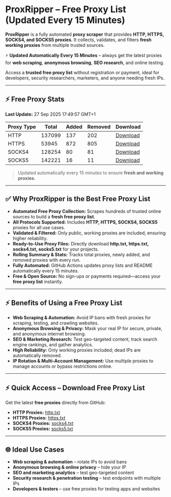# ProxRipper – Free Proxy List (Updated Every 15 Minutes)

**ProxRipper** is a fully automated **proxy scraper** that provides **HTTP, HTTPS, SOCKS4, and SOCKS5 proxies**. It collects, validates, and filters **fresh working proxies** from multiple trusted sources.  

⚡ **Updated Automatically Every 15 Minutes** – always get the latest proxies for **web scraping**, **anonymous browsing**, **SEO research**, and online testing.  

Access a **trusted free proxy list** without registration or payment, ideal for developers, security researchers, marketers, and anyone needing fresh IPs.

---

## ⚡ Free Proxy Stats

<!-- PROXY_STATS_START -->
**Last Update:** 27 Sep 2025 17:49:57 GMT+1

| Proxy Type | Total | Added | Removed | Download |
|------------|-------|-------|---------|----------|
| HTTP | 137099 | 137 | 202 | [Download](https://raw.githubusercontent.com/mohammedcha/ProxRipper/main/full_proxies/http.txt) |
| HTTPS | 53945 | 872 | 805 | [Download](https://raw.githubusercontent.com/mohammedcha/ProxRipper/main/full_proxies/https.txt) |
| SOCKS4 | 128254 | 80 | 81 | [Download](https://raw.githubusercontent.com/mohammedcha/ProxRipper/main/full_proxies/socks4.txt) |
| SOCKS5 | 142221 | 16 | 11 | [Download](https://raw.githubusercontent.com/mohammedcha/ProxRipper/main/full_proxies/socks5.txt) |
<!-- PROXY_STATS_END -->

> Updated automatically every 15 minutes to ensure **fresh and working proxies**.

---

## ✅ Why ProxRipper is the Best Free Proxy List

- **Automated Free Proxy Collection:** Scrapes hundreds of trusted online sources to build a **fresh free proxy list**.  
- **All Protocols Supported:** Includes **HTTP, HTTPS, SOCKS4, SOCKS5** proxies for all use cases.  
- **Validated & Filtered:** Only public, working proxies are included, ensuring higher reliability.  
- **Ready-to-Use Proxy Files:** Directly download **http.txt, https.txt, socks4.txt, socks5.txt** for your projects.  
- **Rolling Summary & Stats:** Tracks total proxies, newly added, and removed proxies with every run.  
- **Fully Automated:** GitHub Actions updates proxy lists and README automatically every 15 minutes.  
- **Free & Open Source:** No sign-ups or payments required—access your **free proxy list** instantly.

---

## ⚡ Benefits of Using a Free Proxy List

- **Web Scraping & Automation:** Avoid IP bans with fresh proxies for scraping, testing, and crawling websites.  
- **Anonymous Browsing & Privacy:** Mask your real IP for secure, private, and anonymous internet browsing.  
- **SEO & Marketing Research:** Test geo-targeted content, track search engine rankings, and gather analytics.  
- **High Reliability:** Only working proxies included; dead IPs are automatically removed.  
- **IP Rotation & Multi-Account Management:** Use multiple proxies to manage accounts or bypass restrictions online.

---

## ⚡ Quick Access – Download Free Proxy List

Get the latest **free proxies** directly from GitHub:

- **HTTP Proxies:** [http.txt](https://raw.githubusercontent.com/taharouite/ProxRipper/main/full_proxies/http.txt)  
- **HTTPS Proxies:** [https.txt](https://raw.githubusercontent.com/taharouite/ProxRipper/main/full_proxies/https.txt)  
- **SOCKS4 Proxies:** [socks4.txt](https://raw.githubusercontent.com/taharouite/ProxRipper/main/full_proxies/socks4.txt)  
- **SOCKS5 Proxies:** [socks5.txt](https://raw.githubusercontent.com/taharouite/ProxRipper/main/full_proxies/socks5.txt)  

---

## 🌐 Ideal Use Cases

- **Web scraping & automation** – rotate IPs to avoid bans  
- **Anonymous browsing & online privacy** – hide your IP  
- **SEO and marketing analytics** – test geo-targeted content  
- **Security research & penetration testing** – test endpoints with multiple IPs  
- **Developers & testers** – use free proxies for testing apps and websites

  
